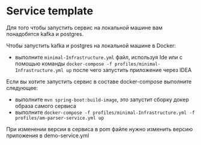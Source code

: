 # Service template

Для того чтобы запустить сервис на локальной машине вам понадобятся kafka и postgres.

Чтобы запустить kafka и postgres на локальной машине в Docker:
 - выполните `minimal-Infrastructure.yml` файл, используя Ide или с помощью команды `docker-compose -f profiles/minimal-Infrastructure.yml up` после чего запустить приложение через IDEA

Если вы хотите запустить сервис в составе docker-compose выполните следующее:
- выполните `mvn spring-boot:build-image`, это запустит сборку докер образа самого сервиса
- выполните `docker-compose -f profiles/minimal-Infrastructure.yml -f profiles/am-parser-service.yml up`
 
 При изменении версии в сервиса в pom файле нужно изменить версию приложения в demo-service.yml
  